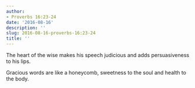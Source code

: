 ```yaml
---
author:
- Proverbs 16:23-24
date: '2016-08-16'
description: ''
slug: 2016-08-16-proverbs-16:23-24
title: ''
---
```

The heart of the wise makes his speech judicious and adds persuasiveness to his lips.

Gracious words are like a honeycomb, sweetness to the soul and health to the body.



